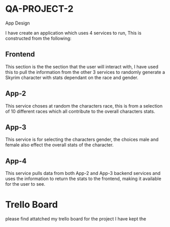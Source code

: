 # QA-PROJECT-2


App Design

I have create an application which uses 4 services to run, This is constructed from the following:

## Frontend
This section is the the section that the user will interact with, I have used this to pull the information from the other 3
services to randomly generate a Skyrim character with stats dependant on the race and gender.

## App-2 
This service choses at random the characters race, this is from a selection of 10 different races which all contribute to the
overall characters stats.

## App-3 
This service is for selecting the characters gender, the choices male and female also effect the overall stats of the character.

## App-4
This service pulls data from both App-2 and App-3 backend services and uses the information to return the stats to the frontend, making it available for the user to see.

# Trello Board
please find attatched my trello board for the project I have kept the 
